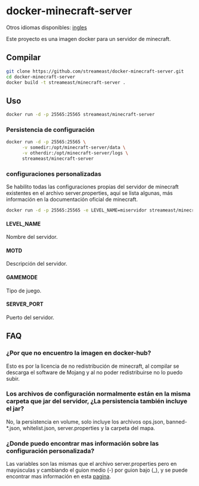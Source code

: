 # docker-minecraft-server

Otros idiomas disponibles: [ingles](https://github.com/streameast/docker-minecraft-server/blob/master/README.md)

Este proyecto es una imagen docker para un servidor de minecraft.

## Compilar

```bash
git clone https://github.com/streameast/docker-minecraft-server.git
cd docker-minecraft-server
docker build -t streameast/minecraft-server .
```

## Uso

```bash
docker run -d -p 25565:25565 streameast/minecraft-server
```

### Persistencia de configuración

```bash
docker run -d -p 25565:25565 \
      -v somedir:/opt/minecraft-server/data \
      -v otherdir:/opt/minecraft-server/logs \
      streameast/minecraft-server
```

### configuraciones personalizadas

Se habilito todas las configuraciones propias del servidor de minecraft existentes
en el archivo server.properties, aquí se lista algunas, más información en la
documentación oficial de minecraft.

```bash
docker run -d -p 25565:25565 -e LEVEL_NAME=miservidor streameast/minecraft-server
```

#### LEVEL_NAME

Nombre del servidor.

#### MOTD

Descripción del servidor.

#### GAMEMODE

Tipo de juego.

#### SERVER_PORT

Puerto del servidor.

## FAQ

### ¿Por que no encuentro la imagen en docker-hub?
Esto es por la licencia de no redistribución de minecraft, al compilar se descarga
el software de Mojang y al no poder redistribuirse no lo puedo subir.

### Los archivos de configuración normalmente están en la misma carpeta que jar del servidor, ¿La persistencia también incluye el jar?
No, la persistencia en volume, solo incluye los archivos ops.json, banned-\*.json, whitelist.json, server.properties y la carpeta del mapa.

### ¿Donde puedo encontrar mas información sobre las configuración personalizada?
Las variables son las mismas que el archivo server.properties pero en mayúsculas y cambiando el guion medio (-) por guion bajo (\_), y se puede encontrar mas información en esta [pagina](https://minecraft-es.gamepedia.com/Server.properties).
